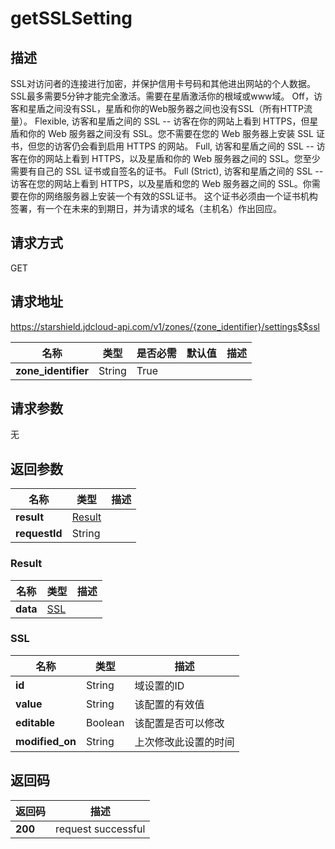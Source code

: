 # getSSLSetting


## 描述
SSL对访问者的连接进行加密，并保护信用卡号码和其他进出网站的个人数据。
SSL最多需要5分钟才能完全激活。需要在星盾激活你的根域或www域。
Off，访客和星盾之间没有SSL，星盾和你的Web服务器之间也没有SSL（所有HTTP流量）。
Flexible, 访客和星盾之间的 SSL -- 访客在你的网站上看到 HTTPS，但星盾和你的 Web 服务器之间没有 SSL。您不需要在您的 Web 服务器上安装 SSL 证书，但您的访客仍会看到启用 HTTPS 的网站。
Full, 访客和星盾之间的 SSL -- 访客在你的网站上看到 HTTPS，以及星盾和你的 Web 服务器之间的 SSL。您至少需要有自己的 SSL 证书或自签名的证书。
Full (Strict), 访客和星盾之间的 SSL -- 访客在您的网站上看到 HTTPS，以及星盾和您的 Web 服务器之间的 SSL。你需要在你的网络服务器上安装一个有效的SSL证书。
这个证书必须由一个证书机构签署，有一个在未来的到期日，并为请求的域名（主机名）作出回应。


## 请求方式
GET

## 请求地址
https://starshield.jdcloud-api.com/v1/zones/{zone_identifier}/settings$$ssl

|名称|类型|是否必需|默认值|描述|
|---|---|---|---|---|
|**zone_identifier**|String|True| | |

## 请求参数
无


## 返回参数
|名称|类型|描述|
|---|---|---|
|**result**|[Result](#result)| |
|**requestId**|String| |

### <div id="Result">Result</div>
|名称|类型|描述|
|---|---|---|
|**data**|[SSL](#ssl)| |
### <div id="SSL">SSL</div>
|名称|类型|描述|
|---|---|---|
|**id**|String|域设置的ID|
|**value**|String|该配置的有效值|
|**editable**|Boolean|该配置是否可以修改|
|**modified_on**|String|上次修改此设置的时间|

## 返回码
|返回码|描述|
|---|---|
|**200**|request successful|
